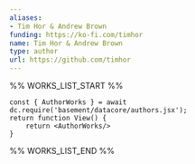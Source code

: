 ```yaml
---
aliases:
- Tim Hor & Andrew Brown
funding: https://ko-fi.com/timhor
name: Tim Hor & Andrew Brown
type: author
url: https://github.com/timhor
---
```



%% WORKS_LIST_START %%

```datacorejsx
const { AuthorWorks } = await dc.require('basement/datacore/authors.jsx');
return function View() {
    return <AuthorWorks/>
}
```
%% WORKS_LIST_END %%